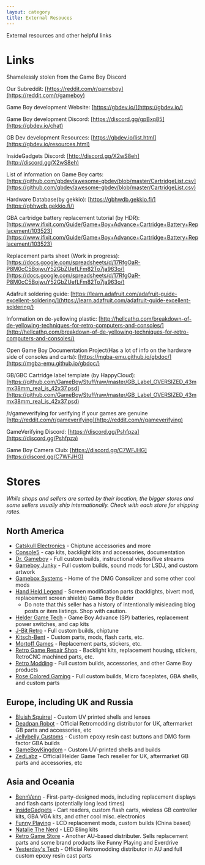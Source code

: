 ```yaml
---
layout: category
title: External Resouces
---
```


External resources and other helpful links
 
# Links

Shamelessly stolen from the Game Boy Discord

Our Subreddit: [https://reddit.com/r/gameboy](https://reddit.com/r/gameboy)

Game Boy development Website: [https://gbdev.io/](https://gbdev.io/)

Game Boy development Discord: [https://discord.gg/gpBxq85](https://gbdev.io/chat)

GB Dev development Resources: [https://gbdev.io/list.html](https://gbdev.io/resources.html)

InsideGadgets Discord: [http://discord.gg/X2wS8eh](http://discord.gg/X2wS8eh)

List of information on Game Boy carts: [https://github.com/gbdev/awesome-gbdev/blob/master/CartridgeList.csv](https://github.com/gbdev/awesome-gbdev/blob/master/CartridgeList.csv)

Hardware Database(by gekkio): [https://gbhwdb.gekkio.fi/](https://gbhwdb.gekkio.fi/)

GBA cartridge battery replacement tutorial (by HDR): [https://www.ifixit.com/Guide/Game+Boy+Advance+Cartridge+Battery+Replacement/103523](https://www.ifixit.com/Guide/Game+Boy+Advance+Cartridge+Battery+Replacement/103523)

Replacement parts sheet (Work in progress): [https://docs.google.com/spreadsheets/d/17RfgOaR-P8M0cC5BojwuY52GbZUefLFm82To7ja963o/](https://docs.google.com/spreadsheets/d/17RfgOaR-P8M0cC5BojwuY52GbZUefLFm82To7ja963o/)

Adafruit soldering guide: [https://learn.adafruit.com/adafruit-guide-excellent-soldering/](https://learn.adafruit.com/adafruit-guide-excellent-soldering/)

Information on de-yellowing plastic: [http://hellcathq.com/breakdown-of-de-yellowing-techniques-for-retro-computers-and-consoles/](http://hellcathq.com/breakdown-of-de-yellowing-techniques-for-retro-computers-and-consoles/)

Open Game Boy Documentation Project(Has a lot of info on the hardware side of consoles and carts): [https://mgba-emu.github.io/gbdoc/](https://mgba-emu.github.io/gbdoc/)

GB/GBC Cartridge label template (by HappyCloud): [https://github.com/GameBoy/Stuff/raw/master/GB_Label_OVERSIZED_43mmx38mm_real_is_42x37.psd](https://github.com/GameBoy/Stuff/raw/master/GB_Label_OVERSIZED_43mmx38mm_real_is_42x37.psd)

/r/gameverifying for verifying if your games are genuine [http://reddit.com/r/gameverifying](http://reddit.com/r/gameverifying)

GameVerifying Discord: [https://discord.gg/Pshfpza](https://discord.gg/Pshfpza)

Game Boy Camera Club: [https://discord.gg/C7WFJHG](https://discord.gg/C7WFJHG)

# Stores

*While shops and sellers are sorted by their location, the bigger stores and some sellers usually ship internationally. Check with each store for shipping rates.*

## North America
* [Catskull Electronics](https://catskullelectronics.com/) - Chiptune accessories and more
* [Console5](https://console5.com/store/) - cap kits, backlight kits and accessories, documentation
* [Dr. Gameboy](https://www.ebay.com/usr/dr_gameboy_phd) - Full custom builds, instructional videos/live streams
* [Gameboy Junky](http://gameboyjunky.wixsite.com/website) - Full custom builds, sound mods for LSDJ, and custom artwork
* [Gamebox Systems](https://gamebox.systems/collections/all) - Home of the DMG Consolizer and some other cool mods
* [Hand Held Legend](http://handheldlegend.com/) - Screen modification parts (backlights, bivert mod, replacement screen shields) Game Boy Builder
    * Do note that this seller has a history of intentionally misleading blog posts or item listings. Shop with caution. 
* [Helder Game Tech](https://www.heldergametech.com/) - Game Boy Advance (SP) batteries, replacement power switches, and cap kits
* [J-Bit Retro](https://www.instagram.com/jbitretro/?hl=en) - Full custom builds, chiptune
* [Kitsch-Bent](http://kitsch-bent.com) - Custom parts, mods, flash carts, etc.
* [Mortoff Games](https://mortoffgames.com/) - Replacement parts, stickers, etc.
* [Retro Game Repair Shop](https://retrogamerepairshop.com/) - Backlight kits, replacement housing, stickers, RetroCNC machined parts, etc.
* [Retro Modding](https://www.retromodding.com/) - Full custom builds, accessories, and other Game Boy products
* [Rose Colored Gaming](http://rosecoloredgaming.com/) - Full custom builds, Micro faceplates, GBA shells, and custom parts


## Europe, including UK and Russia
* [Bluish Squirrel](https://www.bluishsquirrel.com) - Custom UV printed shells and lenses
* [Deadpan Robot](https://www.deadpanrobot.co.uk/) - Official Retromodding distributor for UK, aftermarket GB parts and accessories, etc 
* [Jellybelly Customs](https://www.jellybellycustoms.com/) - Custom epoxy resin cast buttons and DMG form factor GBA builds
* [GameBoyKingdom](https://www.etsy.com/shop/GameBoyKingdom) - Custom UV-printed shells and builds
* [ZedLabz](https://www.zedlabz.com/) - Official Helder Game Tech reseller for UK, aftermarket GB parts and accessories, etc 

## Asia and Oceania
* [BennVenn](https://bennvenn.myshopify.com) - First-party-designed mods, including replacement displays and flash carts (potentially long lead times)
* [insideGadgets](https://shop.insidegadgets.com/) - Cart readers, custom flash carts, wireless GB controller kits, GBA VGA kits, and other cool misc. electronics 
* [Funny Playing](https://funnyplaying.com) - LCD replacement mods, custom builds (China based)
* [Natalie The Nerd](https://www.nataliethenerd.com/shop) - LED Bling kits 
* [Retro Game Store](https://www.retrogamestore.com.au/) - Another AU-based distributer. Sells replacement parts and some brand products like Funny Playing and Everdrive
* [Yesterday's Tech](https://yesterdaystech.com.au/) - Official Retromodding distributor in AU and full custom epoxy resin cast parts
